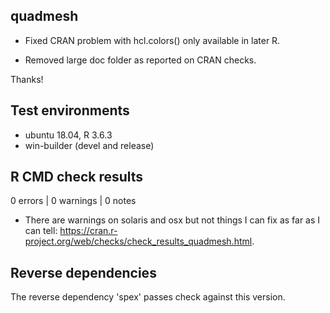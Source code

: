 ## quadmesh 

* Fixed CRAN problem with hcl.colors() only available in later R. 

* Removed large doc folder as reported on CRAN checks. 

Thanks!

## Test environments

* ubuntu 18.04, R 3.6.3
* win-builder (devel and release)

## R CMD check results

0 errors | 0 warnings | 0 notes

* There are warnings on solaris and osx but not things I can fix as far as I can tell: 
https://cran.r-project.org/web/checks/check_results_quadmesh.html. 


## Reverse dependencies

The reverse dependency 'spex' passes check against this version. 
